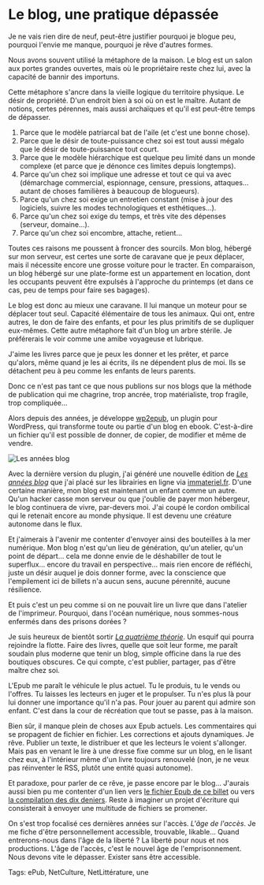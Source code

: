 # Le blog, une pratique dépassée

Je ne vais rien dire de neuf, peut-être justifier pourquoi je blogue peu, pourquoi l'envie me manque, pourquoi je rêve d'autres formes.

Nous avons souvent utilisé la métaphore de la maison. Le blog est un salon aux portes grandes ouvertes, mais où le propriétaire reste chez lui, avec la capacité de bannir des importuns.

Cette métaphore s'ancre dans la vieille logique du territoire physique. Le désir de propriété. D'un endroit bien à soi où on est le maître. Autant de notions, certes pérennes, mais aussi archaïques et qu'il est peut-être temps de dépasser.

1. Parce que le modèle patriarcal bat de l'aile (et c'est une bonne chose).
2. Parce que le désir de toute-puissance chez soi est tout aussi mégalo que le désir de toute-puissance tout court.
3. Parce que le modèle hiérarchique est quelque peu limité dans un monde complexe (et parce que je dénonce ces limites depuis longtemps).
4. Parce qu'un chez soi implique une adresse et tout ce qui va avec (démarchage commercial, espionnage, censure, pressions, attaques… autant de choses familières à beaucoup de blogueurs).
5. Parce qu'un chez soi exige un entretien constant (mise à jour des logiciels, suivre les modes technologiques et esthétiques…).
6. Parce qu'un chez soi exige du temps, et très vite des dépenses (serveur, domaine…).
7. Parce qu'un chez soi encombre, attache, retient…

Toutes ces raisons me poussent à froncer des sourcils. Mon blog, hébergé sur mon serveur, est certes une sorte de caravane que je peux déplacer, mais il nécessite encore une grosse voiture pour le tracter. En comparaison, un blog hébergé sur une plate-forme est un appartement en location, dont les occupants peuvent être expulsés à l'approche du printemps (et dans ce cas, peu de temps pour faire ses bagages).

Le blog est donc au mieux une caravane. Il lui manque un moteur pour se déplacer tout seul. Capacité élémentaire de tous les animaux. Qui ont, entre autres, le don de faire des enfants, et pour les plus primitifs de se dupliquer eux-mêmes. Cette autre métaphore fait d'un blog un arbre stérile. Je préférerais le voir comme une amibe voyageuse et lubrique.

J'aime les livres parce que je peux les donner et les prêter, et parce qu'alors, même quand je les ai écrits, ils ne dépendent plus de moi. Ils se détachent peu à peu comme les enfants de leurs parents.

Donc ce n'est pas tant ce que nous publions sur nos blogs que la méthode de publication qui me chagrine, trop ancrée, trop matérialiste, trop fragile, trop compliquée…

Alors depuis des années, je développe [wp2epub](http://blog.tcrouzet.com/wp2epub/), un plugin pour WordPress, qui transforme toute ou partie d'un blog en ebook. C'est-à-dire un fichier qu'il est possible de donner, de copier, de modifier et même de vendre.

![Les années blog](http://blog.tcrouzet.comhttps://tcrouzet.com/images_tc/2013/01/cover-450x600.png)

Avec la dernière version du plugin, j'ai généré une nouvelle édition de [*Les années blog*](http://blog.tcrouzet.com/les-annees-blog/) que j'ai placé sur les librairies en ligne via [immateriel.fr](http://www.immateriel.fr/). D'une certaine manière, mon blog est maintenant un enfant comme un autre. Qu'un hacker casse mon serveur ou que j'oublie de payer mon hébergeur, le blog continuera de vivre, par-devers moi. J'ai coupé le cordon ombilical qui le retenait encore au monde physique. Il est devenu une créature autonome dans le flux.

Et j'aimerais à l'avenir me contenter d'envoyer ainsi des bouteilles à la mer numérique. Mon blog n'est qu'un lieu de génération, qu'un atelier, qu'un point de départ… cela me donne envie de le déshabiller de tout le superflux… encore du travail en perspective… mais rien encore de réfléchi, juste un désir auquel je dois donner forme, avec la conscience que l'empilement ici de billets n'a aucun sens, aucune pérennité, aucune résilience.

Et puis c'est un peu comme si on ne pouvait lire un livre que dans l'atelier de l'imprimeur. Pourquoi, dans l'océan numérique, nous sommes-nous enfermés dans des prisons dorées ?

Je suis heureux de bientôt sortir [*La quatrième théorie*](http://blog.tcrouzet.com/la-quatrieme-theorie/). Un esquif qui pourra rejoindre la flotte. Faire des livres, quelle que soit leur forme, me paraît soudain plus moderne que tenir un blog, simple officine dans la rue des boutiques obscures. Ce qui compte, c'est publier, partager, pas d'être maître chez soi.

L'Epub me paraît le véhicule le plus actuel. Tu le produis, tu le vends ou l'offres. Tu laisses les lecteurs en juger et le propulser. Tu n'es plus là pour lui donner une importance qu'il n'a pas. Pour jouer au parent qui admire son enfant. C'est dans la cour de récréation que tout se passe, pas à la maison.

Bien sûr, il manque plein de choses aux Epub actuels. Les commentaires qui se propagent de fichier en fichier. Les corrections et ajouts dynamiques. Je rêve. Publier un texte, le distribuer et que les lecteurs le voient s'allonger. Mais pas en venant le lire à une dresse fixe comme sur un blog, en le lisant chez eux, à l'intérieur même d'un livre toujours renouvelé (non, je ne veux pas réinventer le RSS, plutôt une entité quasi autonome).

Et paradoxe, pour parler de ce rêve, je passe encore par le blog… J'aurais aussi bien pu me contenter d'un lien vers [le fichier Epub de ce billet](http://blog.tcrouzet.com/wp-content/epub?epub=30510) ou vers [la compilation des dix deniers](http://blog.tcrouzet.com/wp-content/epub/?epub=last10|-noepub,-Lifestream,-Photoblog). Reste à imaginer un projet d'écriture qui consisterait à envoyer une multitude de fichiers se promener.

On s'est trop focalisé ces dernières années sur l'accès. *L'âge de l'accès*. Je me fiche d'être personnellement accessible, trouvable, likable… Quand entrerons-nous dans l'âge de la liberté ? La liberté pour nous et nos productions. L'âge de l'accès, c'est le nouvel âge de l'emprisonnement. Nous devons vite le dépasser. Exister sans être accessible.

Tags: ePub, NetCulture, NetLittérature, une